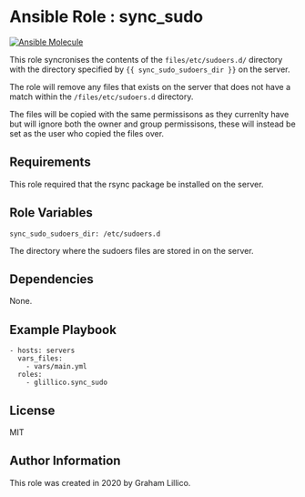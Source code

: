 # Ansible Role : sync_sudo

[![Ansible Molecule](https://github.com/glillico/ansible-role-sync_sudo/workflows/Ansible%20Molecule/badge.svg)](https://github.com/glillico/ansible-role-sync_sudo/actions?query=workflow%3AAnsible%20Molecule)

This role syncronises the contents of the `files/etc/sudoers.d/` directory with the directory specified by `{{ sync_sudo_sudoers_dir }}` on the server.

The role will remove any files that exists on the server that does not have a match within the `/files/etc/sudoers.d` directory.

The files will be copied with the same permissisons as they currenlty have but will ignore both the owner and group permissisons, these will instead be set as the user who copied the files over.

## Requirements

This role required that the rsync package be installed on the server.

## Role Variables

    sync_sudo_sudoers_dir: /etc/sudoers.d

The directory where the sudoers files are stored in on the server.

## Dependencies

None.

## Example Playbook

    - hosts: servers
      vars_files:
        - vars/main.yml
      roles:
        - glillico.sync_sudo

## License

MIT

## Author Information

This role was created in 2020 by Graham Lillico.
